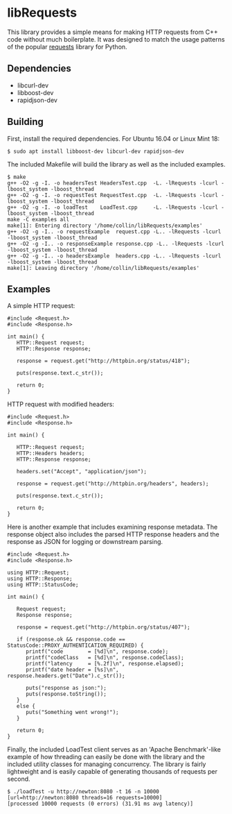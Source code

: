 # libRequests

This library provides a simple means for making HTTP requests from C++ code without much boilerplate. It was designed to match the usage patterns of the popular [requests](http://docs.python-requests.org) library for Python.

## Dependencies

- libcurl-dev
- libboost-dev
- rapidjson-dev

## Building

First, install the required dependencies. For Ubuntu 16.04 or Linux Mint 18:

    $ sudo apt install libboost-dev libcurl-dev rapidjson-dev

The included Makefile will build the library as well as the included examples.

    $ make
    g++ -O2 -g -I. -o headersTest HeadersTest.cpp  -L. -lRequests -lcurl -lboost_system -lboost_thread
    g++ -O2 -g -I. -o requestTest RequestTest.cpp  -L. -lRequests -lcurl -lboost_system -lboost_thread
    g++ -O2 -g -I. -o loadTest    LoadTest.cpp     -L. -lRequests -lcurl -lboost_system -lboost_thread
    make -C examples all
    make[1]: Entering directory '/home/collin/libRequests/examples'
    g++ -O2 -g -I.. -o requestExample  request.cpp -L.. -lRequests -lcurl -lboost_system -lboost_thread
    g++ -O2 -g -I.. -o responseExample response.cpp -L.. -lRequests -lcurl -lboost_system -lboost_thread
    g++ -O2 -g -I.. -o headersExample  headers.cpp -L.. -lRequests -lcurl -lboost_system -lboost_thread
    make[1]: Leaving directory '/home/collin/libRequests/examples'

## Examples

A simple HTTP request:

    #include <Request.h>
    #include <Response.h>

    int main() {
       HTTP::Request request;
       HTTP::Response response;

       response = request.get("http://httpbin.org/status/418");

       puts(response.text.c_str());

       return 0;
    }

HTTP request with modified headers:

    #include <Request.h>
    #include <Response.h>

    int main() {

       HTTP::Request request;
       HTTP::Headers headers;
       HTTP::Response response;

       headers.set("Accept", "application/json");

       response = request.get("http://httpbin.org/headers", headers);

       puts(response.text.c_str());

       return 0;
    }

Here is another example that includes examining response metadata. The response object also includes the parsed HTTP response headers and the response as JSON for logging or downstream parsing.

    #include <Request.h>
    #include <Response.h>

    using HTTP::Request;
    using HTTP::Response;
    using HTTP::StatusCode;

    int main() {

       Request request;
       Response response;

       response = request.get("http://httpbin.org/status/407");

       if (response.ok && response.code == StatusCode::PROXY_AUTHENTICATION_REQUIRED) {
          printf("code        = [%d]\n", response.code);
          printf("codeClass   = [%d]\n", response.codeClass);
          printf("latency     = [%.2f]\n", response.elapsed);
          printf("date header = [%s]\n", response.headers.get("Date").c_str());

          puts("response as json:");
          puts(response.toString());
       }
       else {
          puts("Something went wrong!");
       }

       return 0;
    }

Finally, the included LoadTest client serves as an 'Apache Benchmark'-like example of how threading can easily be done with the library and the included utility classes for managing concurrency. The library is fairly lightweight and is easily capable of generating thousands of requests per second.

    $ ./loadTest -u http://newton:8080 -t 16 -n 10000
    [url=http://newton:8080 threads=16 requests=10000]
    [processed 10000 requests (0 errors) (31.91 ms avg latency)]

